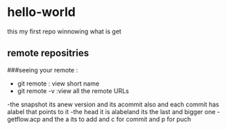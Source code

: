 # hello-world
this my first repo winnowing what is get 

## remote repositries
###seeing your remote :
 - git remote : view short name 
 - git remote -v :view all the remote URLs

-the snapshot its anew version and its acommit also and each commit has alabel that points to it 
-the head it is alabeland its the last and bigger one 
-getflow.acp and the a its to add and c for commit and p for puch 
